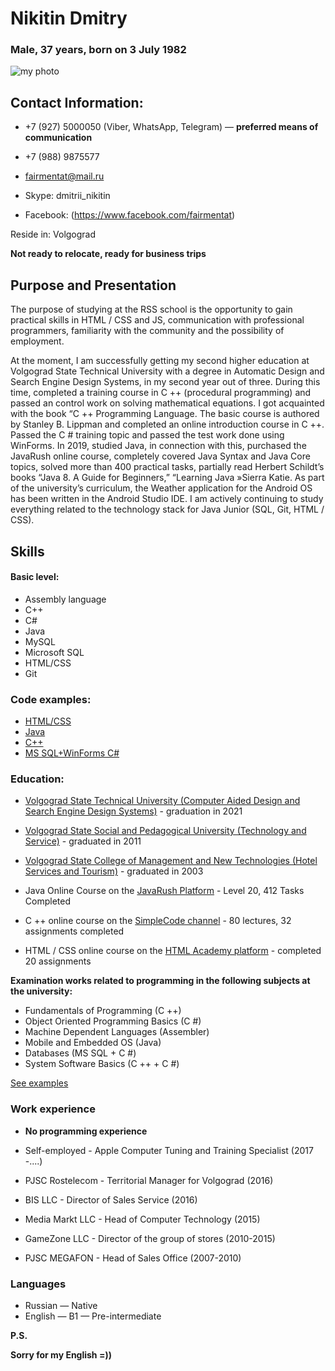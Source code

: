 # Nikitin Dmitry # 
### Male, 37 years, born on 3 July 1982  

![my photo](/rsschool-cv/images/ya.png)


## Contact Information:
* +7 (927) 5000050  (Viber, WhatsApp, Telegram)  — __preferred means of communication__  

* +7 (988) 9875577  

* fairmentat@mail.ru

* Skype: dmitrii_nikitin  

* Facebook: (https://www.facebook.com/fairmentat)

Reside in: Volgograd  

__Not ready to relocate, ready for business trips__ 

## Purpose and Presentation  

The purpose of studying at the RSS school is the opportunity to gain practical skills in HTML / CSS and JS, communication with professional programmers, familiarity with the community and the possibility of employment.

At the moment, I am successfully getting my second higher education at Volgograd State Technical University with a degree in Automatic Design and Search Engine Design Systems, in my second year out of three. During this time,  completed a training course in C ++ (procedural programming) and passed an control work on solving mathematical equations. I got acquainted with the book “C ++ Programming Language. The basic course is authored by Stanley B. Lippman and completed an online introduction course in C ++. Passed the C # training topic and passed the test work done using WinForms.
In 2019, studied Java, in connection with this, purchased the JavaRush online course, completely covered Java Syntax and Java Core topics, solved more than 400 practical tasks, partially read Herbert Schildt’s books “Java 8. A Guide for Beginners,” “Learning Java »Sierra Katie. As part of the university’s curriculum, the Weather application for the Android OS has been written in the Android Studio IDE. I am actively continuing to study everything related to the technology stack for Java Junior (SQL, Git, HTML / CSS).

## Skills ##

#### Basic level: ####
* Assembly language
* C++ 
* С# 
* Java 
* MySQL
* Microsoft SQL
* HTML/CSS
* Git

### Code examples: ###

* [HTML/CSS](https://fairmentat.github.io/test/portfolio-step-1/)
* [Java](https://github.com/fairmentat/DOMINATOR.git)
* [C++](https://github.com/fairmentat/Labs.git)
* [MS SQL+WinForms C#](https://github.com/fairmentat/Labs.git)

### Education: ###

* [Volgograd State Technical University (Computer Aided Design and Search Engine Design Systems)](http://www.vstu.ru/university/fakultety-i-kafedry/fakultet-elektroniki-i-vychislitelnoy-tekhniki/kafedry/kafedra-sapr/) - graduation in 2021
* [Volgograd State Social and Pedagogical University (Technology and Service)](https://vspu.ru/dfey) - graduated in 2011
* [Volgograd State College of Management and New Technologies (Hotel Services and Tourism)](http://www.vgkuint.ru/) - graduated in 2003

* Java Online Course on the [JavaRush Platform](https://javarush.ru/) - Level 20, 412 Tasks Completed
* C ++ online course on the [SimpleCode channel](https://www.youtube.com/channel/UCtLKO1Cb2GVNrbU7Fi0pM0w) - 80 lectures, 32 assignments completed
* HTML / CSS online course on the [HTML Academy platform](https://htmlacademy.ru/) - completed 20 assignments

__Examination works related to programming in the following subjects at the university:__
* Fundamentals of Programming (C ++)
* Object Oriented Programming Basics (C #)
* Machine Dependent Languages ​​(Assembler)
* Mobile and Embedded OS (Java)
* Databases (MS SQL + C #)
* System Software Basics (C ++ + C #)  

[See examples](https://cloud.mail.ru/public/4LoW/42D1hk8r4)

### Work experience ###
* __No programming experience__

* Self-employed - Apple Computer Tuning and Training Specialist (2017 -....)
* PJSC Rostelecom - Territorial Manager for Volgograd (2016)
* BIS LLC - Director of Sales Service (2016)
* Media Markt LLC - Head of Computer Technology (2015)
* GameZone LLC - Director of the group of stores (2010-2015)
* PJSC MEGAFON - Head of Sales Office (2007-2010)

### Languages ###
* Russian — Native
* English — B1 — Pre-intermediate












__P.S.__  

__Sorry for my English =))__










